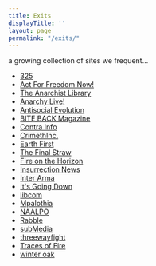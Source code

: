 ```yaml
---
title: Exits
displayTitle: ''
layout: page
permalink: "/exits/"
---
```


a growing collection of sites we frequent…

<ul class="exits">
<li><a href="http://325.nostate.net/">325</a></li>
<li><a href="http://actforfree.nostate.net/">Act For Freedom Now!</a></li>
<li><a href="https://theanarchistlibrary.org">The Anarchist Library</a></li>
<li><a href="https://anarchylive.noblogs.org">Anarchy Live!</a></li>
<li><a href="https://antisocialevolution.blackblogs.org">Antisocial Evolution</a></li>
<li><a href="http://www.directaction.info/">BITE BACK Magazine</a></li>
<li><a href="http://en.contrainfo.espiv.net/">Contra Info</a></li>
<li><a href="https://crimethinc.com/">CrimethInc.</a></li>
<li><a href="http://earthfirstjournal.org/">Earth First</a></li>
<li><a href="https://thefinalstrawradio.noblogs.org/">The Final Straw</a></li>
<li><a href="https://fireonthehorizon.noblogs.org/">Fire on the Horizon</a></li>
<li><a href="https://insurrectionnewsworldwide.com/">Insurrection News</a></li>
<li><a href="https://interarma.info/?lang=en">Inter Arma</a></li>
<li><a href="https://itsgoingdown.org/">It's Going Down</a></li>
<li><a href="https://libcom.org/">libcom</a></li>
<li><a href="http://mpalothia.net/">Mpalothia</a></li>
<li><a href="https://animalliberationpressoffice.org/">NAALPO</a></li>
<li><a href="http://rabble.org.uk/">Rabble</a></li>
<li><a href="https://submedia.tv/">subMedia</a></li>
<li><a href="https://threewayfight.blogspot.com/">threewayfight</a></li>
<li><a href="http://tracesoffire.espivblogs.net/">Traces of Fire</a></li>
<li><a href="http://winteroak.org.uk/">winter oak</a></li>
</ul>


